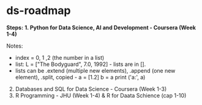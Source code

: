 # ds-roadmap

**Steps:**
**1. Python for Data Science, AI and Development - Coursera  (Week 1-4)**

Notes:
- index = 0, 1 ,2 (the number in a list)
- list: L = ["The Bodyguard", 7.0, 1992] - lists are in [].
- lists can be .extend (multiple new elements), .append (one new element), .split, copied - a = [1.2] b = a print ('a:', a)

2. Databases and SQL for Data Science - Coursera (Week 1-3)
3. R Programming - JHU (Week 1-4) & R for Daata Schience (cap 1-10)

   
